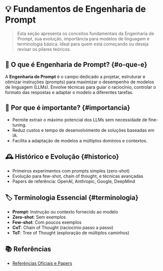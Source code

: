 # 💡 Fundamentos de Engenharia de Prompt

<!-- summary:start -->
> Esta seção apresenta os conceitos fundamentais da Engenharia de Prompt, sua evolução, importância para modelos de linguagem e terminologia básica. Ideal para quem está começando ou deseja revisar os pilares teóricos.
<!-- summary:end -->

## 🧐 O que é Engenharia de Prompt? {#o-que-e}

A **Engenharia de Prompt** é o campo dedicado a projetar, estruturar e otimizar instruções (prompts) para maximizar o desempenho de modelos de linguagem (LLMs). Envolve técnicas para guiar o raciocínio, controlar o formato das respostas e adaptar o modelo a diferentes tarefas.

## 🎯 Por que é importante? {#importancia}

- Permite extrair o máximo potencial dos LLMs sem necessidade de fine-tuning.
- Reduz custos e tempo de desenvolvimento de soluções baseadas em IA.
- Facilita a adaptação de modelos a múltiplos domínios e contextos.

## 🕰️ Histórico e Evolução {#historico}

- Primeiros experimentos com prompts simples (zero-shot)
- Evolução para few-shot, chain of thought, e técnicas avançadas
- Papers de referência: OpenAI, Anthropic, Google, DeepMind

## 🏷️ Terminologia Essencial {#terminologia}

- **Prompt**: Instrução ou contexto fornecido ao modelo
- **Zero-shot**: Sem exemplos
- **Few-shot**: Com poucos exemplos
- **CoT**: Chain of Thought (raciocínio passo a passo)
- **ToT**: Tree of Thought (exploração de múltiplos caminhos)

## 📚 Referências

- [Referências Oficiais e Papers](08_referencias_prompt-engineering.md) 